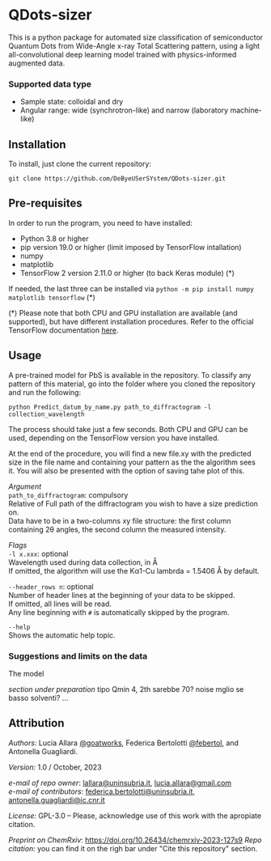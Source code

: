 # QDots-sizer

This is a python package for automated size classification of semiconductor Quantum Dots
from Wide-Angle x-ray Total Scattering pattern, using a light all-convolutional deep
learning model trained with physics-informed augmented data.


### Supported data type
 * Sample state: colloidal and dry
 * Angular range: wide (synchrotron-like) and narrow (laboratory machine-like)


## Installation
To install, just clone the current repository:
```
git clone https://github.com/DeByeUSerSYstem/QDots-sizer.git
```


## Pre-requisites
In order to run the program, you need to have installed:

 * Python 3.8 or higher
 * pip version 19.0 or higher (limit imposed by TensorFlow intallation)
 * numpy
 * matplotlib
 * TensorFlow 2 version 2.11.0 or higher (to back Keras module) (\*)

If needed, the last three can be installed via `python -m pip install numpy matplotlib tensorflow`  (\*)

(\*) Please note that both CPU and GPU installation are available (and supported), but
have different installation procedures. Refer to the official TensorFlow documentation
<a href="https://www.tensorflow.org/install">here</a>.


## Usage
A pre-trained model for PbS is available in the repository. To classify any pattern
of this material, go into the folder where you cloned the repository and run the following:
```
python Predict_datum_by_name.py path_to_diffractogram -l collection_wavelength
```
The process should take just a few seconds. Both CPU and GPU can be used, depending
on the TensorFlow version you have installed.

At the end of the procedure, you will find a new file.xy with the predicted size in the file name and
containing your pattern as the the algorithm sees it. You will also be presented with the option 
of saving tahe plot of this.

_Argument_<br/>
`path_to_diffractogram`: compulsory<br/>
Relative of Full path of the diffractogram you wish to have a size prediction on.<br/>
Data have to be in a two-columns xy file structure: the first column containing 2θ angles,
the second column the measured intensity.

_Flags_<br/>
`-l x.xxx`: optional<br/>
Wavelength used during data collection, in Å<br/> 
If omitted, the algorithm will use the Kα1-Cu lambrda = 1.5406 Å by default.

`--header_rows n`: optional<br/>
Number of header lines at the beginning of your data to be skipped.<br/> 
If omitted, all lines will be read.<br/>
Any line beginning with `#` is automatically skipped by the program.

`--help`<br/>
Shows the automatic help topic.

### Suggestions and limits on the data 
The model 

_section under preparation_
tipo Qmin 4, 2th sarebbe 70?
noise mglio se basso
solventi?
...


## Attribution
*Authors:*
Lucia Allara <a href="https://github.com/goatworks">@goatworks</a>,
Federica Bertolotti <a href="https://github.com/febertol">@febertol</a>,
and Antonella Guagliardi.

*Version:* 1.0 / October, 2023

*e-mail of repo owner*: lallara@uninsubria.it, lucia.allara@gmail.com<br/>
*e-mail of contributors*: federica.bertolotti@uninsubria.it, antonella.guagliardi@ic.cnr.it

*License:* GPL-3.0 – Please, acknowledge use of this work with the apropiate citation.

*Preprint on ChemRxiv*: https://doi.org/10.26434/chemrxiv-2023-127s9
*Repo citation:* you can find it on the righ bar under "Cite this repository" section.
